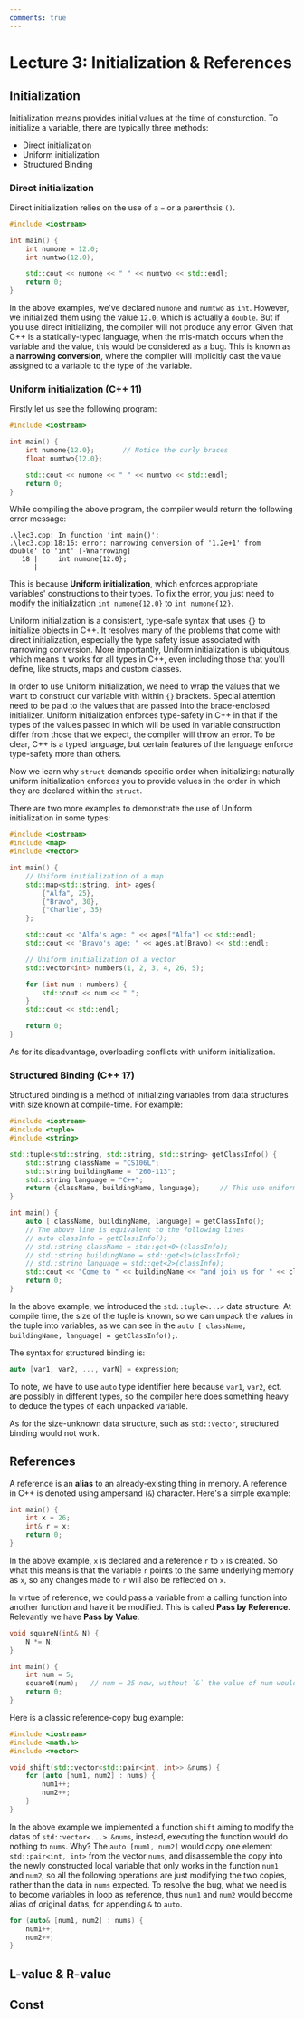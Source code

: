 ```yaml
---
comments: true
---
```


# Lecture 3: Initialization & References

## Initialization
Initialization means provides initial values at the time of consturction. To initialize a variable, there are typically three methods:  

- Direct initialization
- Uniform initialization
- Structured Binding

### Direct initialization
Direct initialization relies on the use of a `=` or a parenthsis `()`.  

```cpp
#include <iostream>

int main() {
    int numone = 12.0;
    int numtwo(12.0);

    std::cout << numone << " " << numtwo << std::endl;
    return 0;
}
```

In the above examples, we've declared `numone` and `numtwo` as `int`. However, we initialized them using the value `12.0`, which is actually a `double`. But if you use direct initializing, the compiler will not produce any error. Given that C++ is a statically-typed language, when the mis-match occurs when the variable and the value, this would be considered as a bug. This is known as a **narrowing conversion**, where the compiler will implicitly cast the value assigned to a variable to the type of the variable.  

### Uniform initialization (C++ 11)
Firstly let us see the following program:  

```cpp
#include <iostream>

int main() {
    int numone{12.0};       // Notice the curly braces
    float numtwo{12.0};

    std::cout << numone << " " << numtwo << std::endl;
    return 0;
}
```

While compiling the above program, the compiler would return the following error message:  

```
.\lec3.cpp: In function 'int main()':
.\lec3.cpp:18:16: error: narrowing conversion of '1.2e+1' from  
double' to 'int' [-Wnarrowing]
   18 |     int numone{12.0};
      |
```

This is because **Uniform initialization**, which enforces appropriate variables' constructions to their types. To fix the error, you just need to modify the initialization `int numone{12.0}` to `int numone{12}`.    

Uniform initialization is a consistent, type-safe syntax that uses `{}` to initialize objects in C++. It resolves many of the problems that come with direct initialization, especially the type safety issue associated with narrowing conversion. More importantly, Uniform initialization is ubiquitous, which means it works for all types in C++, even including those that you'll define, like structs, maps and custom classes.  

In order to use Uniform initialization, we need to wrap the values that we want to construct our variable with within `{}` brackets. Special attention need to be paid to the values that are passed into the brace-enclosed initializer. Uniform initialization enforces type-safety in C++ in that if the types of the values passed in which will be used in variable construction differ from those that we expect, the compiler will throw an error. To be clear, C++ is a typed language, but certain features of the language enforce type-safety more than others.  

Now we learn why `struct` demands specific order when initializing: naturally uniform initialization enforces you to provide values in the order in which they are declared within the `struct`.  

There are two more examples to demonstrate the use of Uniform initialization in some types:  

```cpp
#include <iostream>
#include <map>
#include <vector>

int main() {
    // Uniform initialization of a map
    std::map<std::string, int> ages{
        {"Alfa", 25},
        {"Bravo", 30},
        {"Charlie", 35}
    };

    std::cout << "Alfa's age: " << ages["Alfa"] << std::endl;
    std::cout << "Bravo's age: " << ages.at(Bravo) << std::endl;

    // Uniform initialization of a vector
    std::vector<int> numbers(1, 2, 3, 4, 26, 5);

    for (int num : numbers) {
        std::cout << num << " ";
    }
    std::cout << std::endl;

    return 0;
}
```

As for its disadvantage, overloading conflicts with uniform initialization.  

### Structured Binding (C++ 17)
Structured binding is a method of initializing variables from data structures with size known at compile-time. For example:  

```cpp
#include <iostream>
#include <tuple>
#include <string>

std::tuple<std::string, std::string, std::string> getClassInfo() {
    std::string className = "CS106L";
    std::string buildingName = "260-113";
    std::string language = "C++";
    return {className, buildingName, language};     // This use uniform initialization
}

int main() {
    auto [ className, buildingName, language] = getClassInfo();
    // The above line is equivalent to the following lines
    // auto classInfo = getClassInfo();
    // std::string className = std::get<0>(classInfo);
    // std::string buildingName = std::get<1>(classInfo);
    // std::string language = std::get<2>(classInfo);
    std::cout << "Come to " << buildingName << "and join us for " << className << "to learn " << language << "!" << std::endl;
    return 0;
}
```

In the above example, we introduced the `std::tuple<...>` data structure. At compile time, the size of the tuple is known, so we can unpack the values in the tuple into variables, as we can see in the `auto [ className, buildingName, language] = getClassInfo();`.  

The syntax for structured binding is:  

```cpp
auto [var1, var2, ..., varN] = expression;
```

To note, we have to use `auto` type identifier here because `var1`, `var2`, ect. are possibly in different types, so the compiler here does something heavy to deduce the types of each unpacked variable.  

As for the size-unknown data structure, such as `std::vector`, structured binding would not work.  

## References
A reference is an **alias** to an already-existing thing in memory. A reference in C++ is denoted using ampersand (`&`) character. Here's a simple example:  

```cpp
int main() {
    int x = 26;
    int& r = x;
    return 0;
}
```

In the above example, `x` is declared and a reference `r` to `x` is created. So what this means is that the variable `r` points to the same underlying memory as `x`, so any changes made to `r` will also be reflected on `x`.  

In virtue of reference, we could pass a variable from a calling function into another function and have it be modified. This is called **Pass by Reference**. Relevantly we have **Pass by Value**.  

```cpp
void squareN(int& N) {
    N *= N;
}

int main() {
    int num = 5;
    squareN(num);   // num = 25 now, without `&` the value of num would not change
    return 0;
}
```

Here is a classic reference-copy bug example:  

```cpp
#include <iostream>
#include <math.h>
#include <vector>

void shift(std::vector<std::pair<int, int>> &nums) {
    for (auto [num1, num2] : nums) {
        num1++;
        num2++;
    }
}
```

In the above example we implemented a function `shift` aiming to modify the datas of `std::vector<...> &nums`, instead, executing the function would do nothing to `nums`. Why? The `auto [num1, num2]` would copy one element `std::pair<int, int>` from the vector `nums`, and disassemble the copy into the newly constructed local variable that only works in the function `num1` and `num2`, so all the following operations are just modifying the two copies, rather than the data in `nums` expected. To resolve the bug, what we need is to become variables in loop as reference, thus `num1` and `num2` would become alias of original datas, for appending `&` to `auto`.  

```cpp
for (auto& [num1, num2] : nums) {
    num1++;
    num2++;
}
```

## L-value & R-value

## Const